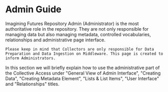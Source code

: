 # Admin Guide

Imagining Futures Repository Admin (Administrator) is the most authoritative role in the repository. They are not only responsible for managing data but also managing metadata, controlled vocabularies, relationships and administrative page interface. 

```{note}
Please keep in mind that Collectors are only responsible for Data Preparation and Data Ingestion on Middleware. This page is created to inform Administrators.
```

In this section we will briefly explain how to use the administrative part of the Collective Access under "General View of Admin Interface", "Creating Data", "Creating Metadata Element", "Lists & List Items", "User Interface" and "Relationships" titles.

```{tableofcontents}
```


